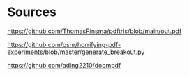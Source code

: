 # Sources

https://github.com/ThomasRinsma/pdftris/blob/main/out.pdf

https://github.com/osnr/horrifying-pdf-experiments/blob/master/generate_breakout.py

https://github.com/ading2210/doompdf
